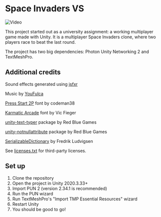 # Space Invaders VS

![Video](./video.gif)

This project started out as a university assignment: a working multiplayer game made with Unity.
It is a multiplayer Space Invaders clone, where two players race to beat the last round.

The project has two big dependencies: Photon Unity Networking 2 and TextMeshPro.

## Additional credits

Sound effects generated using [jsfxr](http://sfxr.me/)

Music by [YouFulca](https://wingless-seraph.net/en/)

[Press Start 2P](https://www.1001fonts.com/press-start-2p-font.html) font by codeman38

[Karmatic Arcade](https://www.1001fonts.com/karmatic-arcade-font.html) font by Vic Fieger

[unity-text-typer](https://github.com/redbluegames/unity-text-typer) package by Red Blue Games

[unity-notnullattribute](https://github.com/redbluegames/unity-notnullattribute) package by Red Blue Games

[SerializableDictionary](https://wiki.unity3d.com/index.php/SerializableDictionary) by Fredrik Ludvigsen

See [licenses.txt](./licenses.txt) for third-party licenses.

## Set up

1. Clone the repository
2. Open the project in Unity 2020.3.33+
3. Import PUN 2 (version 2.34.1 is recommended)
4. Run the PUN wizard
5. Run TextMeshPro's "Import TMP Essential Resources" wizard
6. Restart Unity
7. You should be good to go!
